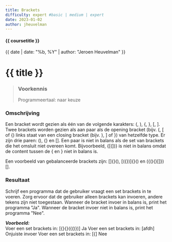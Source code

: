 ```yaml
---
title: Brackets
difficulty: expert #basic | medium | expert
date: 2023-01-02
author: jheuvelman
---
```


#### {{ coursetitle }}
{{ date | date: "%b, %Y" | author: "Jeroen Heuvelman" }}


# {{ title }}

> ### Voorkennis
> Programmeertaal: naar keuze

### Omschrijving
Een bracket wordt gezien als één van de volgende karakters: (, ), {, },
\[, \]. Twee brackets worden gezien als aan paar als de opening bracket
(bijv. (, \[ of {) links staat van een closing bracket (bijv. ), \] of
}) van hetzelfde type. Er zijn drie paren: (), {} en \[\]. Een paar is
niet in balans als de set van brackets die het omsluit niet overeen
komt. Bijvoorbeeld, {\[(\])} is niet in balans omdat de content tussen
de { en } niet in balans is.

Een voorbeeld van gebalanceerde brackets zijn: \[\]{}(), \[({})\]{}() en
({(){}\[\]})\[\].

### Resultaat
Schrijf een programma dat de gebruiker vraagt een set brackets in te
voeren. Zorg ervoor dat de gebruiker alleen brackets kan invoeren,
andere tekens zijn niet toegestaan. Wanneer de bracket invoer in balans
is, print het programma "Ja". Wanneer de bracket invoer niet in balans
is, print het programma "Nee".

***Voorbeeld:***  
Voer een set brackets in: \[{}{}({()})\] Ja Voer een set brackets in:
\[afdh\] Onjuiste invoer Voer een set brackets in: \[{\] Nee

